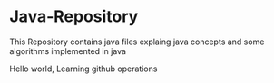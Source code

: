 # Java-Repository
This Repository contains java files explaing java concepts and some algorithms implemented in java

Hello world,
Learning github operations
